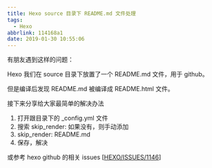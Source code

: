 ```yaml
---
title: Hexo source 目录下 README.md 文件处理
tags:
  - Hexo
abbrlink: 114168a1
date: 2019-01-30 10:55:06
---
```


有朋友遇到这样的问题：

Hexo 我们在 source 目录下放置了一个 README.md 文件，用于 github。

但是编译后发现 README.md 被编译成 README.html 文件。

接下来分享给大家最简单的解决办法

1. 打开跟目录下的 _config.yml 文件
2. 搜索 skip_render: 如果没有，则手动添加
3. skip_render: README.md
4. 保存，解决

或参考 hexo github 的相关 issues [[HEXO/ISSUES/1146](https://github.com/hexojs/hexo/issues/1146)]
